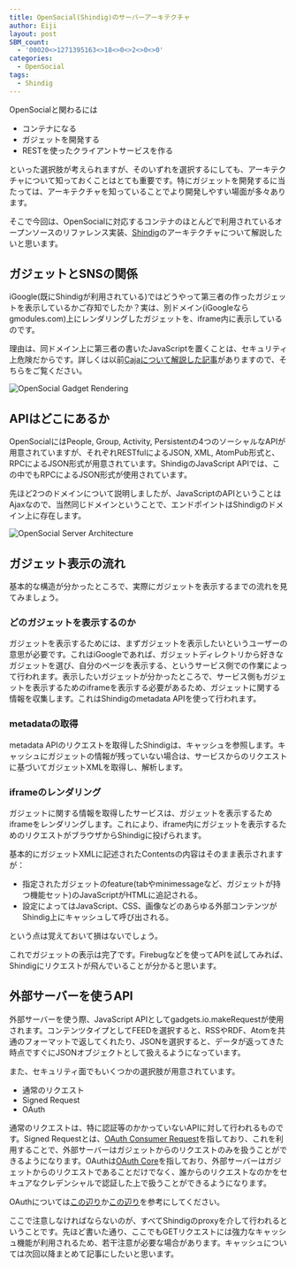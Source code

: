 ```yaml
---
title: OpenSocial(Shindig)のサーバーアーキテクチャ
author: Eiji
layout: post
SBM_count:
  - '00020<>1271395163<>18<>0<>2<>0<>0'
categories:
  - OpenSocial
tags:
  - Shindig
---
```

OpenSocialと関わるには

*   コンテナになる
*   ガジェットを開発する
*   RESTを使ったクライアントサービスを作る

といった選択肢が考えられますが、そのいずれを選択するにしても、アーキテクチャについて知っておくことはとても重要です。特にガジェットを開発するに当たっては、アーキテクチャを知っていることでより開発しやすい場面が多々あります。

そこで今回は、OpenSocialに対応するコンテナのほとんどで利用されているオープンソースのリファレンス実装、<a href="http://incubator.apache.org/shindig/" target="_blank">Shindig</a>のアーキテクチャについて解説したいと思います。

## ガジェットとSNSの関係

iGoogle(既にShindigが利用されている)ではどうやって第三者の作ったガジェットを表示しているかご存知でしたか？実は、別ドメイン(iGoogleならgmodules.com)上にレンダリングしたガジェットを、iframe内に表示しているのです。

理由は、同ドメイン上に第三者の書いたJavaScriptを置くことは、セキュリティ上危険だからです。詳しくは以前[Cajaについて解説した記事][1]がありますので、そちらをご覧ください。

![OpenSocial Gadget Rendering][2]

## APIはどこにあるか

OpenSocialにはPeople, Group, Activity, Persistentの4つのソーシャルなAPIが用意されていますが、それぞれRESTfulによるJSON, XML, AtomPub形式と、RPCによるJSON形式が用意されています。ShindigのJavaScript APIでは、この中でもRPCによるJSON形式が使用されています。

先ほど2つのドメインについて説明しましたが、JavaScriptのAPIということはAjaxなので、当然同じドメインということで、エンドポイントはShindigのドメイン上に存在します。

![OpenSocial Server Architecture][3]

## ガジェット表示の流れ

基本的な構造が分かったところで、実際にガジェットを表示するまでの流れを見てみましょう。

### どのガジェットを表示するのか

ガジェットを表示するためには、まずガジェットを表示したいというユーザーの意思が必要です。これはiGoogleであれば、ガジェットディレクトリから好きなガジェットを選び、自分のページを表示する、というサービス側での作業によって行われます。表示したいガジェットが分かったところで、サービス側もガジェットを表示するためのiframeを表示する必要があるため、ガジェットに関する情報を収集します。これはShindigのmetadata APIを使って行われます。

### metadataの取得

metadata APIのリクエストを取得したShindigは、キャッシュを参照します。キャッシュにガジェットの情報が残っていない場合は、サービスからのリクエストに基づいてガジェットXMLを取得し、解析します。

### iframeのレンダリング

ガジェットに関する情報を取得したサービスは、ガジェットを表示するためiframeをレンダリングします。これにより、iframe内にガジェットを表示するためのリクエストがブラウザからShindigに投げられます。

基本的にガジェットXMLに記述されたContentsの内容はそのまま表示されますが：

*   指定されたガジェットのfeature(tabやminimessageなど、ガジェットが持つ機能セット)のJavaScriptがHTMLに追記される。
*   設定によってはJavaScript、CSS、画像などのあらゆる外部コンテンツがShindig上にキャッシュして呼び出される。

という点は覚えておいて損はないでしょう。

これでガジェットの表示は完了です。Firebugなどを使ってAPIを試してみれば、Shindigにリクエストが飛んでいることが分かると思います。

## 外部サーバーを使うAPI

外部サーバーを使う際、JavaScript APIとしてgadgets.io.makeRequestが使用されます。コンテンツタイプとしてFEEDを選択すると、RSSやRDF、Atomを共通のフォーマットで返してくれたり、JSONを選択すると、データが返ってきた時点ですぐにJSONオブジェクトとして扱えるようになっています。

また、セキュリティ面でもいくつかの選択肢が用意されています。

*   通常のリクエスト
*   Signed Request
*   OAuth

通常のリクエストは、特に認証等のかかっていないAPIに対して行われるものです。Signed Requestとは、<a target="_blank" href="http://oauth.googlecode.com/svn/spec/ext/consumer_request/1.0/drafts/1/spec.htm">OAuth Consumer Request</a>を指しており、これを利用することで、外部サーバーはガジェットからのリクエストのみを扱うことができるようになります。OAuthは<a target="_blank" href="http://oauth.net/core/1.0/">OAuth Core</a>を指しており、外部サーバーはガジェットからのリクエストであることだけでなく、誰からのリクエストなのかをセキュアなクレデンシャルで認証した上で扱うことができるようになります。

OAuthについては[この辺り][4]か[この辺り][5]を参考にしてください。

ここで注意しなければならないのが、すべてShindigのproxyを介して行われるということです。先ほど書いた通り、ここでもGETリクエストには強力なキャッシュ機能が利用されるため、若干注意が必要な場合があります。キャッシュについては次回以降まとめて記事にしたいと思います。

 [1]: http://devlog.agektmr.com/archives/49
 [2]: /wp-content/uploads/2009/01/e38394e382afe38381e383a3-6.png
 [3]: /wp-content/uploads/2009/01/e38394e382afe38381e383a3-7.png
 [4]: http://devlog.agektmr.com/archives/79
 [5]: http://devlog.agektmr.com/archives/174